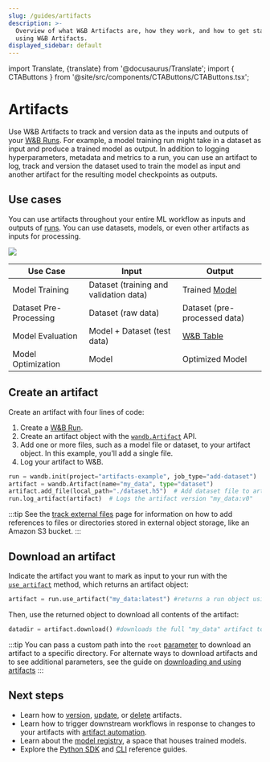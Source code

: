 ```yaml
---
slug: /guides/artifacts
description: >-
  Overview of what W&B Artifacts are, how they work, and how to get started
  using W&B Artifacts.
displayed_sidebar: default
---
```

import Translate, {translate} from '@docusaurus/Translate';
import { CTAButtons } from '@site/src/components/CTAButtons/CTAButtons.tsx';

# Artifacts

<CTAButtons productLink="https://wandb.ai/wandb/arttest/artifacts/model/iv3_trained/5334ab69740f9dda4fed/lineage" colabLink="https://colab.research.google.com/github/wandb/examples/blob/master/colabs/wandb-artifacts/Pipeline_Versioning_with_W%26B_Artifacts.ipynb"/>

Use W&B Artifacts to track and version data as the inputs and outputs of your [W&B Runs](../runs/intro.md). For example, a model training run might take in a dataset as input and produce a trained model as output. In addition to logging hyperparameters, metadata and metrics to a run, you can use an artifact to log, track and version the dataset used to train the model as input and another artifact for the resulting model checkpoints as outputs.

## Use cases
You can use artifacts throughout your entire ML workflow as inputs and outputs of [runs](../runs/intro.md). You can use datasets, models, or even other artifacts as inputs for processing.

![](/images/artifacts/artifacts_landing_page2.png)

| Use Case               | Input                       | Output                       |
|------------------------|-----------------------------|------------------------------|
| Model Training         | Dataset (training and validation data)     | Trained [Model](../models.md)                |
| Dataset Pre-Processing | Dataset (raw data)          | Dataset (pre-processed data) |
| Model Evaluation       | Model + Dataset (test data) | [W&B Table](../tables/intro.md)                        |
| Model Optimization     | Model                       | Optimized Model              |


## Create an artifact

Create an artifact with four lines of code:
1. Create a [W&B Run](../runs/intro.md).
2. Create an artifact object with the [`wandb.Artifact`](../../ref/python/artifact.md) API.
3. Add one or more files, such as a model file or dataset, to your artifact object. In this example, you'll add a single file.
4. Log your artifact to W&B.


```python
run = wandb.init(project="artifacts-example", job_type="add-dataset")
artifact = wandb.Artifact(name="my_data", type="dataset")
artifact.add_file(local_path="./dataset.h5")  # Add dataset file to artifact
run.log_artifact(artifact)  # Logs the artifact version "my_data:v0"
```

:::tip
See the [track external files](./track-external-files.md) page for information on how to add references to files or directories stored in external object storage, like an Amazon S3 bucket. 
:::

## Download an artifact
Indicate the artifact you want to mark as input to your run with the [`use_artifact`](../../ref/python/run.md#use_artifact) method, which returns an artifact object:

```python
artifact = run.use_artifact("my_data:latest") #returns a run object using the "my_data" artifact
```

Then, use the returned object to download all contents of the artifact:

```python
datadir = artifact.download() #downloads the full "my_data" artifact to the default directory.
```

:::tip
You can pass a custom path into the `root` [parameter](../../ref/python/artifact.md) to download an artifact to a specific directory. For alternate ways to download artifacts and to see additional parameters, see the guide on [downloading and using artifacts](./download-and-use-an-artifact.md)
:::

## Next steps
* Learn how to [version](./create-a-new-artifact-version.md), [update](./update-an-artifact.md), or [delete](./delete-artifacts.md) artifacts.
* Learn how to trigger downstream workflows in response to changes to your artifacts with [artifact automation](./project-scoped-automations.md).
* Learn about the [model registry](../model_registry/intro.md), a space that houses trained models.
* Explore the [Python SDK](../../ref/python/artifact.md) and [CLI](../../ref/cli/wandb-artifact/README.md) reference guides.
